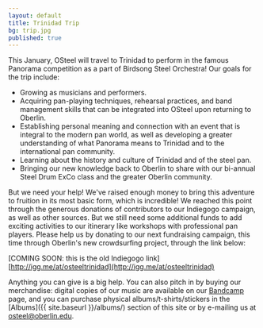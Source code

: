 ```yaml
---
layout: default
title: Trinidad Trip
bg: trip.jpg
published: true
---
```


This January, OSteel will travel to Trinidad to perform in the famous Panorama competition as a part of Birdsong Steel Orchestra! Our goals for the trip include:

- Growing as musicians and performers.
- Acquiring pan-playing techniques, rehearsal practices, and band management skills that can be integrated into OSteel upon returning to Oberlin.
- Establishing personal meaning and connection with an event that is integral to the modern pan world, as well as developing a greater understanding of what Panorama means to Trinidad and to the international pan community.
- Learning about the history and culture of Trinidad and of the steel pan.
- Bringing our new knowledge back to Oberlin to share with our bi-annual Steel Drum ExCo class and the greater Oberlin community.

But we need your help! We've raised enough money to bring this adventure to fruition in its most basic form, which is incredible! We reached this point through the generous donations of contributors to our Indiegogo campaign, as well as other sources. But we still need some additional funds to add exciting activities to our itinerary like workshops with professional pan players. Please help us by donating to our next fundraising campaign, this time through Oberlin's new crowdsurfing project, through the link below:

[COMING SOON: this is the old Indiegogo link]
[http://igg.me/at/osteeltrinidad](http://igg.me/at/osteeltrinidad)

Anything you can give is a big help. You can also pitch in by buying our merchandise: digital copies of our music are available on our [Bandcamp](http://oberlinsteel.bandcamp.com/) page, and you can purchase physical albums/t-shirts/stickers in the [Albums]({{ site.baseurl }}/albums/) section of this site or by e-mailing us at [osteel@oberlin.edu](osteel@oberlin.edu).
